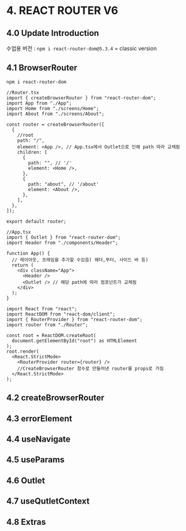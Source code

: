 # 4. REACT ROUTER V6

## 4.0 Update Introduction

수업용 버전 : `npm i react-router-dom@5.3.4` = classic version

## 4.1 BrowserRouter

`npm i react-router-dom`

```tsx
//Router.tsx
import { createBrowserRouter } from "react-router-dom";
import App from "./App";
import Home from "./screens/Home";
import About from "./screens/About";

const router = createBrowserRouter([
  {
    //root
    path: "/",
    element: <App />, // App.tsx에서 Outlet으로 인해 path 따라 교체됨
    children: [
      {
        path: "", // '/'
        element: <Home />,
      },
      {
        path: "about", // '/about'
        element: <About />,
      },
    ],
  },
]);

export default router;
```

```tsx
//App.tsx
import { Outlet } from "react-router-dom";
import Header from "./components/Header";

function App() {
  // 레이아웃, 프레임을 추가할 수있음( 헤더,푸터, 사이드 바 등)
  return (
    <div className="App">
      <Header />
      <Outlet /> // 해당 path에 따라 컴포넌트가 교체됨
    </div>
  );
}
```

```tsx
import React from "react";
import ReactDOM from "react-dom/client";
import { RouterProvider } from "react-router-dom";
import router from "./Router";

const root = ReactDOM.createRoot(
  document.getElementById("root") as HTMLElement
);
root.render(
  <React.StrictMode>
    <RouterProvider router={router} />
    //CreateBrowserRouter 함수로 만들어낸 router를 props로 가짐
  </React.StrictMode>
);
```

## 4.2 createBrowserRouter

## 4.3 errorElement

## 4.4 useNavigate

## 4.5 useParams

## 4.6 Outlet

## 4.7 useQutletContext

## 4.8 Extras
